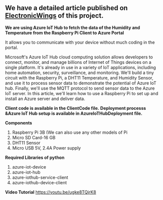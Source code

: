 <h2> We have a detailed article published on <a href="https://www.electronicwings.com/users/anujkul72/projects/1935/temperature-and-humidity-monitoring-using-azure-iot-hub">ElectronicWings</a> of this project.</h2>



**We are using Azure IoT Hub to fetch the data of the Humidity and Temperature from the Raspberry Pi Client to Azure Portal**

It allows you to communicate  with your device without much coding in the portal.


Microsoft's Azure IoT Hub cloud computing solution allows developers to connect, monitor, and manage billions of Internet of Things devices on a single platform. It's already in use in a variety of IoT applications, including home automation, security, surveillance, and monitoring. We'll build a tiny circuit with the Raspberry Pi, a DHT11 Temperature, and Humidity Sensor, and use it to process sensor data to demonstrate the potential of Azure IoT hub. Finally, we'll use the MQTT protocol to send sensor data to the Azure IoT server. In this article, we'll learn how to use a Raspberry Pi to set up and install an Azure server and deliver data.

**Client code is available in the ClientCode file.**
**Deployment processs &Azure IoT Hub setup is available in AzureIoTHubDeployment file.**

 **Components**
1. Raspberry Pi 3B (We can also use any other models of Pi
2. Micro SD Card-16 GB
3. DHT11 Sensor
4. Micro USB 5V, 2.4A Power supply

**Required Libraries of python**
1. azure-iot-device
2. azure-iot-hub
3. azure-iothub-service-client
4. azure-iothub-device-client

**Video Tutorial**
https://youtu.be/ugke8TQjrK8
